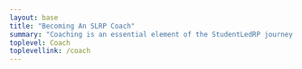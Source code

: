 ```yaml
---
layout: base
title: "Becoming An SLRP Coach"
summary: "Coaching is an essential element of the StudentLedRP journey."
toplevel: Coach
toplevellink: /coach
---
```





